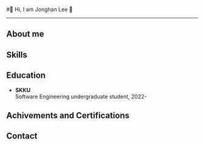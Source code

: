 #🙂 Hi, I am Jonghan Lee 🙂
***

## About me


## Skills


## Education
* **SKKU**  
  Software Engineering undergraduate student, 2022-

## Achivements and Certifications


## Contact

